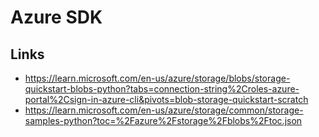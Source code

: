 # Azure SDK

## Links
* https://learn.microsoft.com/en-us/azure/storage/blobs/storage-quickstart-blobs-python?tabs=connection-string%2Croles-azure-portal%2Csign-in-azure-cli&pivots=blob-storage-quickstart-scratch
* https://learn.microsoft.com/en-us/azure/storage/common/storage-samples-python?toc=%2Fazure%2Fstorage%2Fblobs%2Ftoc.json

